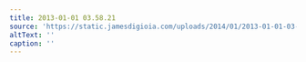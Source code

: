 ```yaml
---
title: 2013-01-01 03.58.21
source: 'https://static.jamesdigioia.com/uploads/2014/01/2013-01-01-03-58-21-scaled.jpg'
altText: ''
caption: ''
---
```



